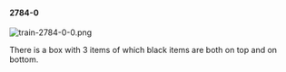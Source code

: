 #### 2784-0
![train-2784-0-0.png](https://github.com/lil-lab/nlvr/raw/master/nlvr/train/images/22/train-2784-0-0.png "train-2784-0-0.png")

There is a box with 3 items of which black items are both on top and on bottom.